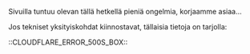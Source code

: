 <html>
  <head>
    <style>
    div.cf-error-details {
      border: 1px solid gray;
      padding: 0 15px;
      background-color: #eee;
    }
    h1:first-of-type { display: none;}
    </style>
    <title>Harmi, jotain meni vikaan!</title>
  </head>
  <body>
    <h1>Voi höhlä!</h1>
    <p>Sivuilla tuntuu olevan tällä hetkellä pieniä ongelmia, korjaamme asiaa...</p>
    <p>Jos tekniset yksityiskohdat kiinnostavat, tällaisia tietoja on tarjolla: </p>
    ::CLOUDFLARE_ERROR_500S_BOX::
  </body>
</html>
